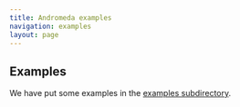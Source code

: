```yaml
---
title: Andromeda examples
navigation: examples
layout: page
---
```


## Examples

We have put some examples in the [examples subdirectory](https://github.com/Andromedans/andromeda/tree/master/examples).

